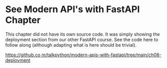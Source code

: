 # See Modern API's with FastAPI Chapter

This chapter did not have its own source code. It was simply showing the deployment section from our other FastAPI course. See the code here to follow along (although adapting what is here should be trivial).

[https://github.co m/talkpython/modern-apis-with-fastapi/tree/main/ch08-deployment](https://github.com/talkpython/modern-apis-with-fastapi/tree/main/ch08-deployment)
